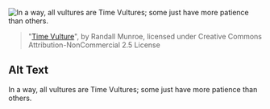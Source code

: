 ![In a way, all vultures are Time Vultures; some just have more patience than others.](https://imgs.xkcd.com/comics/time_vulture.png)
> "[Time Vulture](https://xkcd.com/926/)", by Randall Munroe, licensed under Creative Commons Attribution-NonCommercial 2.5 License

## Alt Text
In a way, all vultures are Time Vultures; some just have more patience than others.
